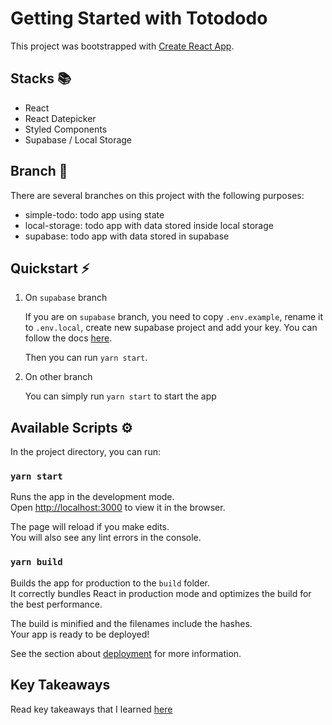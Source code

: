 # Getting Started with Totododo

This project was bootstrapped with [Create React App](https://github.com/facebook/create-react-app).

## Stacks 📚

- React
- React Datepicker
- Styled Components
- Supabase / Local Storage

## Branch 🌳

There are several branches on this project with the following purposes:

- simple-todo: todo app using state
- local-storage: todo app with data stored inside local storage
- supabase: todo app with data stored in supabase

## Quickstart ⚡️

1. On `supabase` branch

   If you are on `supabase` branch, you need to copy `.env.example`, rename it to `.env.local`, create new supabase project and add your key. You can follow the docs [here](https://supabase.io/docs/guides/with-react).

   Then you can run `yarn start`.

1. On other branch

   You can simply run `yarn start` to start the app

## Available Scripts ⚙️

In the project directory, you can run:

### `yarn start`

Runs the app in the development mode.\
Open [http://localhost:3000](http://localhost:3000) to view it in the browser.

The page will reload if you make edits.\
You will also see any lint errors in the console.

### `yarn build`

Builds the app for production to the `build` folder.\
It correctly bundles React in production mode and optimizes the build for the best performance.

The build is minified and the filenames include the hashes.\
Your app is ready to be deployed!

See the section about [deployment](https://facebook.github.io/create-react-app/docs/deployment) for more information.

## Key Takeaways

Read key takeaways that I learned [here](../master/TAKEAWAYS.md)
